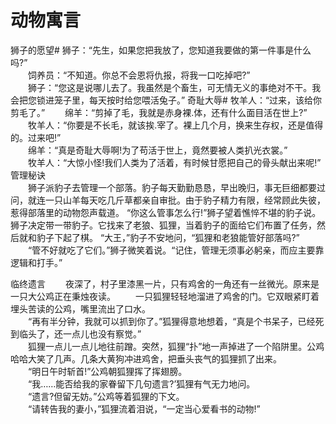 # 动物寓言
狮子的愿望#
  狮子：“先生，如果您把我放了，您知道我要做的第一件事是什么吗?”  
　　饲养员：“不知道。你总不会恩将仇报，将我一口吃掉吧?”  
　　狮子：“您这是说哪儿去了。我虽然是个畜生，可无情无义的事绝对不干。我会把您锁进笼子里，每天按时给您喂活兔子。”
  奇耻大辱#
  牧羊人：“过来，该给你剪毛了。” 
　　绵羊：“剪掉了毛，我就是赤身裸.体，还有什么面目活在世上?”  
　　牧羊人：“你要是不长毛，就该挨.宰了。裸上几个月，换来生存权，还是值得的。过来吧!”  
　　绵羊：“真是奇耻大辱啊!为了苟活于世上，竟然要被人类扒光衣裳。”  
　　牧羊人：“大惊小怪!我们人类为了活着，有时候甘愿把自己的骨头献出来呢!”
  管理秘诀  
　　狮子派豹子去管理一个部落。豹子每天勤勤恳恳，早出晚归，事无巨细都要过问，就连一只山羊每天吃几斤草都亲自审批。由于豹子精力有限，经常顾此失彼，惹得部落里的动物怨声载道。  “你这么管事怎么行!”狮子望着憔悴不堪的豹子说。  狮子决定带一带豹子。它找来了老狼、狐狸，当着豹子的面给它们布置了任务，然后就和豹子下起了棋。
“大王，”豹子不安地问，“狐狸和老狼能管好部落吗?”  
　　“管不好就吃了它们。”狮子微笑着说。“记住，管理无须事必躬亲，而应主要靠逻辑和打手。” 

 临终遗言
  　　夜深了，村子里漆黑一片，只有鸡舍的一角还有一丝微光。原来是一只大公鸡正在秉烛夜读。 
　　一只狐狸轻轻地溜进了鸡舍的门。它双眼紧盯着埋头苦读的公鸡，嘴里流出了口水。  
　　“再有半分钟，我就可以抓到你了。”狐狸得意地想着，“真是个书呆子，已经死到临头了，还一点儿也没有察觉。”  
　　狐狸一点儿一点儿地往前蹭。突然，狐狸“扑”地一声掉进了一个陷阱里。公鸡哈哈大笑了几声。几条大黄狗冲进鸡舍，把垂头丧气的狐狸抓了出来。  
　　“明日午时斩首!”公鸡朝狐狸挥了挥翅膀。  
　　“我……能否给我的家眷留下几句遗言?’狐狸有气无力地问。  
　　“遗言?但留无妨。”公鸡等着狐狸的下文。  
　　“请转告我的妻小，”狐狸流着泪说，“一定当心爱看书的动物!”
  
